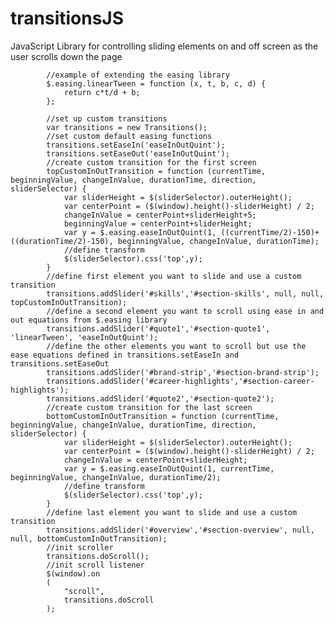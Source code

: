 # transitionsJS
JavaScript Library for controlling sliding elements on and off screen as the user scrolls down the page


			
			//example of extending the easing library
			$.easing.linearTween = function (x, t, b, c, d) {
				return c*t/d + b;
			};
			
			//set up custom transitions
			var transitions = new Transitions();
			//set custom default easing functions
			transitions.setEaseIn('easeInOutQuint');
			transitions.setEaseOut('easeInOutQuint');
			//create custom transition for the first screen
			topCustomInOutTransition = function (currentTime, beginningValue, changeInValue, durationTime, direction, sliderSelector) {
				var sliderHeight = $(sliderSelector).outerHeight();
				var centerPoint = ($(window).height()-sliderHeight) / 2;
				changeInValue = centerPoint+sliderHeight+5;
				beginningValue = centerPoint+sliderHeight;
				var y = $.easing.easeInOutQuint(1, ((currentTime/2)-150)+((durationTime/2)-150), beginningValue, changeInValue, durationTime);
				//define transform
				$(sliderSelector).css('top',y);
			}
			//define first element you want to slide and use a custom transition
			transitions.addSlider('#skills','#section-skills', null, null, topCustomInOutTransition);
			//define a second element you want to scroll using ease in and out equations from $.easing library
			transitions.addSlider('#quote1','#section-quote1', 'linearTween', 'easeInOutQuint');
			//define the other elements you want to scroll but use the ease equations defined in transitions.setEaseIn and transitions.setEaseOut
			transitions.addSlider('#brand-strip','#section-brand-strip');
			transitions.addSlider('#career-highlights','#section-career-highlights');
			transitions.addSlider('#quote2','#section-quote2');
			//create custom transition for the last screen
			bottomCustomInOutTransition = function (currentTime, beginningValue, changeInValue, durationTime, direction, sliderSelector) {
				var sliderHeight = $(sliderSelector).outerHeight();
				var centerPoint = ($(window).height()-sliderHeight) / 2;
				changeInValue = centerPoint+sliderHeight;
				var y = $.easing.easeInOutQuint(1, currentTime, beginningValue, changeInValue, durationTime/2);
				//define transform
				$(sliderSelector).css('top',y);
			}
			//define last element you want to slide and use a custom transition
			transitions.addSlider('#overview','#section-overview', null, null, bottomCustomInOutTransition);
			//init scroller
			transitions.doScroll();
			//init scroll listener
			$(window).on
			(
				"scroll",
				transitions.doScroll
			);
			
